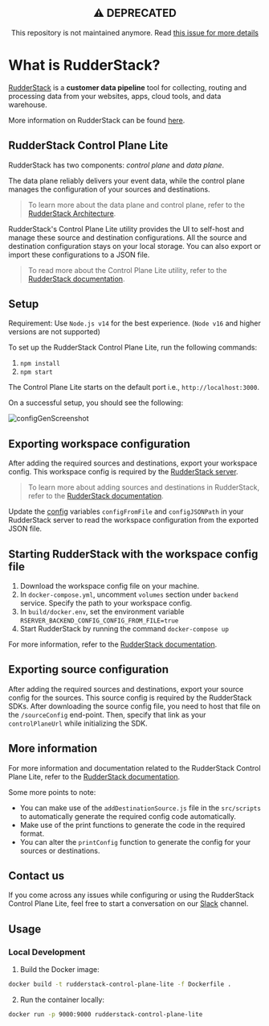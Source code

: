 
  <h2 align="center">⚠️ DEPRECATED</h2>
  <p align="center">This repository is not maintained anymore. Read <a href="https://github.com/rudderlabs/config-generator/issues/49">this issue for more details</a></p>

# What is RudderStack?

[RudderStack](https://rudderstack.com/) is a **customer data pipeline** tool for collecting, routing and processing data from your websites, apps, cloud tools, and data warehouse.

More information on RudderStack can be found [here](https://github.com/rudderlabs/rudder-server).

## RudderStack Control Plane Lite

RudderStack has two components: _control plane_ and _data plane_.

The data plane reliably delivers your event data, while the control plane manages the configuration of your sources and destinations.

> To learn more about the data plane and control plane, refer to the [RudderStack Architecture](https://www.rudderstack.com/docs/resources/rudderstack-architecture/).

RudderStack's Control Plane Lite utility provides the UI to self-host and manage these source and destination configurations. All the source and destination configuration stays on your local storage. You can also export or import these configurations to a JSON file.

> To read more about the Control Plane Lite utility, refer to the [RudderStack documentation](https://www.rudderstack.com/docs/get-started/rudderstack-open-source/control-plane-lite/).

## Setup

Requirement: Use `Node.js v14` for the best experience. (`Node v16` and higher versions are not supported)

To set up the RudderStack Control Plane Lite, run the following commands:

1. `npm install`
2. `npm start`

The Control Plane Lite starts on the default port i.e., `http://localhost:3000`.

On a successful setup, you should see the following:

![configGenScreenshot](https://user-images.githubusercontent.com/9196093/139224985-28c795cb-d130-4525-a41f-451dba0ac384.png)

## Exporting workspace configuration

After adding the required sources and destinations, export your workspace config. This workspace config is required by the [RudderStack server](https://github.com/rudderlabs/rudder-server).

> To learn more about adding sources and destinations in RudderStack, refer to the [RudderStack documentation](https://www.rudderstack.com/docs/dashboard-guides/overview/).

Update the [config](https://docs.rudderstack.com/administrators-guide/config-parameters) variables `configFromFile` and `configJSONPath` in your RudderStack server to read the workspace configuration from the exported JSON file.

## Starting RudderStack with the workspace config file

1. Download the workspace config file on your machine.
2. In `docker-compose.yml`, uncomment `volumes` section under `backend` service. Specify the path to your workspace config.
3. In `build/docker.env`, set the environment variable `RSERVER_BACKEND_CONFIG_CONFIG_FROM_FILE=true`
4. Start RudderStack by running the command `docker-compose up`

For more information, refer to the [RudderStack documentation](https://www.rudderstack.com/docs/get-started/rudderstack-open-source/control-plane-lite/).

## Exporting source configuration

After adding the required sources and destinations, export your source config for the sources. This source config is required by the RudderStack SDKs. After downloading the source config file, you need to host that file on the `/sourceConfig` end-point. Then, specify that link as your `controlPlaneUrl` while initializing the SDK.

## More information

For more information and documentation related to the RudderStack Control Plane Lite, refer to the [RudderStack documentation](https://www.rudderstack.com/docs/get-started/rudderstack-open-source/control-plane-lite/).

Some more points to note:

- You can make use of the `addDestinationSource.js` file in the `src/scripts` to automatically generate the required config code automatically. 
- Make use of the print functions to generate the code in the required format. 
- You can alter the `printConfig` function to generate the config for your sources or destinations.

## Contact us

If you come across any issues while configuring or using the RudderStack Control Plane Lite, feel free to start a conversation on our [Slack](https://resources.rudderstack.com/join-rudderstack-slack) channel.

## Usage

### Local Development

1. Build the Docker image:
```bash
docker build -t rudderstack-control-plane-lite -f Dockerfile .
```

2. Run the container locally:
```bash
docker run -p 9000:9000 rudderstack-control-plane-lite
```
